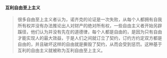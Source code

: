 #### 互利自由至上主义
> 很多自由至上主义者认为，诺齐克的论证是一次失败，从每个人都拥有自我所有权并没有办法推论出人对财产的绝对所有权，一些自由主义者开始另辟蹊径，他们认为并没有先在的道德律，每个人都是自由的，是因为只有自由才能实现人的最大效益，于是人们之间就订立了契约，订约方约定双方都是自由的，并且破坏这样的自由就是撕毁了契约，从而会受到惩罚。这种基于互利的自由主义就被称为互利自由至上主义。
> 